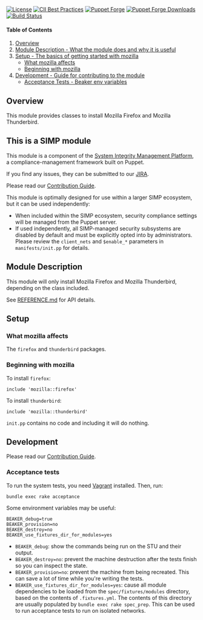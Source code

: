 [![License](https://img.shields.io/:license-apache-blue.svg)](http://www.apache.org/licenses/LICENSE-2.0.html)
[![CII Best Practices](https://bestpractices.coreinfrastructure.org/projects/73/badge)](https://bestpractices.coreinfrastructure.org/projects/73)
[![Puppet Forge](https://img.shields.io/puppetforge/v/simp/mozilla.svg)](https://forge.puppetlabs.com/simp/mozilla)
[![Puppet Forge Downloads](https://img.shields.io/puppetforge/dt/simp/mozilla.svg)](https://forge.puppetlabs.com/simp/mozilla)
[![Build Status](https://travis-ci.org/simp/pupmod-simp-mozilla.svg)](https://travis-ci.org/simp/pupmod-simp-mozilla)

#### Table of Contents

1. [Overview](#overview)
2. [Module Description - What the module does and why it is useful](#module-description)
3. [Setup - The basics of getting started with mozilla](#setup)
    * [What mozilla affects](#what-mozilla-affects)
    * [Beginning with mozilla](#beginning-with-mozilla)
6. [Development - Guide for contributing to the module](#development)
      * [Acceptance Tests - Beaker env variables](#acceptance-tests)

## Overview

This module provides classes to install Mozilla Firefox and Mozilla Thunderbird.

## This is a SIMP module

This module is a component of the [System Integrity Management Platform](https://simp-project.com),
a compliance-management framework built on Puppet.

If you find any issues, they can be submitted to our [JIRA](https://simp-project.atlassian.net/).

Please read our [Contribution Guide](https://simp.readthedocs.io/en/stable/contributors_guide/index.html).

This module is optimally designed for use within a larger SIMP ecosystem, but it can be used independently:
* When included within the SIMP ecosystem, security compliance settings will be managed from the Puppet server.
* If used independently, all SIMP-managed security subsystems are disabled by default and must be explicitly opted into by administrators.  Please review the `client_nets` and `$enable_*` parameters in `manifests/init.pp` for details.


## Module Description

This module will only install Mozilla Firefox and Mozilla Thunderbird, depending on the class included.

See [REFERENCE.md](./REFERENCE.md) for API details.

## Setup

### What mozilla affects

The `firefox` and `thunderbird` packages.

### Beginning with mozilla

To install `firefox`:
```puppet
include 'mozilla::firefox'
```

To install `thunderbird`:
```puppet
include 'mozilla::thunderbird'
```

`init.pp` contains no code and including it will do nothing.

## Development

Please read our [Contribution Guide](https://simp.readthedocs.io/en/stable/contributors_guide/index.html).

### Acceptance tests

To run the system tests, you need [Vagrant](https://www.vagrantup.com/) installed. Then, run:

```shell
bundle exec rake acceptance
```

Some environment variables may be useful:

```shell
BEAKER_debug=true
BEAKER_provision=no
BEAKER_destroy=no
BEAKER_use_fixtures_dir_for_modules=yes
```

* `BEAKER_debug`: show the commands being run on the STU and their output.
* `BEAKER_destroy=no`: prevent the machine destruction after the tests finish so you can inspect the state.
* `BEAKER_provision=no`: prevent the machine from being recreated. This can save a lot of time while you're writing the tests.
* `BEAKER_use_fixtures_dir_for_modules=yes`: cause all module dependencies to be loaded from the `spec/fixtures/modules` directory, based on the contents of `.fixtures.yml`.  The contents of this directory are usually populated by `bundle exec rake spec_prep`.  This can be used to run acceptance tests to run on isolated networks.
